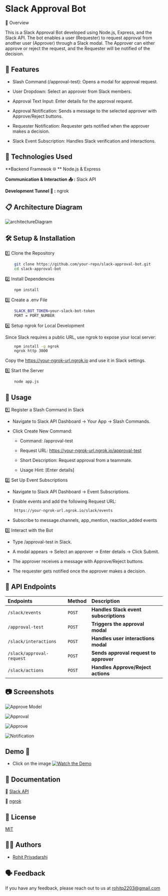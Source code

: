 
# Slack Approval Bot

 📌 Overview

This is a Slack Approval Bot developed using Node.js, Express, and the Slack API. The bot enables a user (Requester) to request approval from another user (Approver) through a Slack modal. The Approver can either approve or reject the request, and the Requester will be notified of the decision.




## 🚀 Features

- Slash Command (/approval-test): Opens a modal for approval request.

- User Dropdown: Select an approver from Slack members.

- Approval Text Input: Enter details for the approval request.

- Approval Notification: Sends a message to the selected approver  with Approve/Reject buttons.

- Requester Notification: Requester gets notified when the approver makes a decision.

- Slack Event Subscription: Handles Slack verification and interactions.


## 📌 Technologies Used

**Backend Framewok 🌐 ** Node.js & Express 

**Communication & Interaction 📤 :** Slack API

**Development Tunnel 🔗  :** ngrok


## 📋 Architecture Diagram

![architectureDiagram](https://github.com/Royalaviation18/slack-approval-bot/blob/main/assets/architectureDiagram-Slack-Approval-Bot.png)

## 🛠️ Setup & Installation

1️⃣ Clone the Repository

```bash
    git clone https://github.com/your-repo/slack-approval-bot.git
    cd slack-approval-bot
```

2️⃣ Install Dependencies

```bash
    npm install
```

3️⃣ Create a .env File

```bash
    SLACK_BOT_TOKEN=your-slack-bot-token
    PORT = PORT_NUMBER
```

4️⃣ Setup ngrok for Local Development

Since Slack requires a public URL, use ngrok to expose your local server:

```bash
    npm install -g ngrok
    ngrok http 3000
```
Copy the https://your-ngrok-url.ngrok.io and use it in Slack settings.

5️⃣ Start the Server
```bash
    node app.js
```

## 📝 Usage

1️⃣ Register a Slash Command in Slack
- Navigate to Slack API Dashboard → Your App → Slash Commands.

- Click Create New Command:

    - Command: /approval-test

    - Request URL: https://your-ngrok-url.ngrok.io/approval-test

    - Short Description: Request approval from a teammate.

    - Usage Hint: [Enter details]

2️⃣ Set Up Event Subscriptions
    
- Navigate to Slack API Dashboard → Event Subscriptions.

- Enable events and add the following Request URL:
    
```bash
    https://your-ngrok-url.ngrok.io/slack/events
```
- Subscribe to message.channels, app_mention, reaction_added events


3️⃣ Interact with the Bot

- Type /approval-test in Slack.

- A modal appears → Select an approver → Enter details → Click Submit.
- The approver receives a message with Approve/Reject buttons.
- The requester gets notified once the approver makes a decision.

## 🔌 API Endpoints


| Endpoints | Method    | Description                |
| :-------- | :------- | :------------------------- |
| `/slack/events` | `POST` | **Handles Slack event subscriptions** |
| `/approval-test` |`POST` | **Triggers the approval modal** |
| `/slack/interactions` | `POST` | **Handles user interactions modal**|
| `/slack/approval-request`| `POST` | **Sends approval request to approver** |
| `/slack/actions` | `POST` | **Handles Approve/Reject actions** |




## 📷 Screenshots

![Approve Model](https://github.com/Royalaviation18/slack-approval-bot/blob/main/assets/approvalPop.png)

![Approval](https://github.com/Royalaviation18/slack-approval-bot/blob/main/assets/approval.png)


![Approve](https://github.com/Royalaviation18/slack-approval-bot/blob/main/assets/approve.png)


![Notification](https://github.com/Royalaviation18/slack-approval-bot/blob/main/assets/notification.png)



## Demo 🎥
- Click on the image
[![Watch the Demo](https://github.com/Royalaviation18/slack-approval-bot/blob/main/assets/demo.png)](https://www.loom.com/share/d99d8c8b58c349098e818ed3888e995b?sid=2a83a575-7c0a-43bb-8729-c7a5db6587bc)


## 📖 Documentation

 🔗 [Slack API](https://api.slack.com/)

 🔗 [ngrok](https://ngrok.com/)

 
## 📜 License
[MIT](https://github.com/Royalaviation18/slack-approval-bot/blob/main/LICENSE)

## 👨‍💻 Authors

- [Rohit Priyadarshi](https://github.com/Royalaviation18)

## 🗣️ Feedback

If you have any feedback, please reach out to us at rohitp2203@gmail.com



